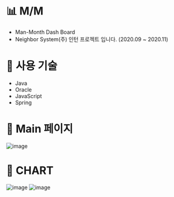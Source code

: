 # 📊 M/M
* Man-Month Dash Board
* Neighbor System(주) 인턴 프로젝트 입니다. (2020.09 ~ 2020.11)

# 🎯 사용 기술
* Java
* Oracle
* JavaScript
* Spring

# 🎯 Main 페이지
![image](https://user-images.githubusercontent.com/56239516/100054680-e1373b80-2e65-11eb-99f2-1949d686d1fe.png)

# 🎯 CHART
![image](https://user-images.githubusercontent.com/56239516/100054631-c1a01300-2e65-11eb-9ede-9f9fe1b04635.png)
![image](https://user-images.githubusercontent.com/56239516/100054646-cc5aa800-2e65-11eb-9d50-40e96c70a3a1.png)
